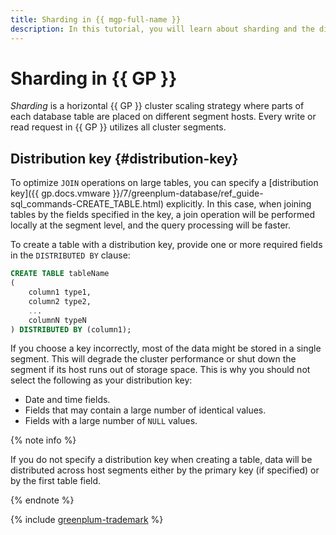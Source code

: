 ```yaml
---
title: Sharding in {{ mgp-full-name }}
description: In this tutorial, you will learn about sharding and the distribution key.
---
```


# Sharding in {{ GP }}

_Sharding_ is a horizontal {{ GP }} cluster scaling strategy where parts of each database table are placed on different segment hosts. Every write or read request in {{ GP }} utilizes all cluster segments.

## Distribution key {#distribution-key}

To optimize `JOIN` operations on large tables, you can specify a [distribution key]({{ gp.docs.vmware }}/7/greenplum-database/ref_guide-sql_commands-CREATE_TABLE.html) explicitly. In this case, when joining tables by the fields specified in the key, a join operation will be performed locally at the segment level, and the query processing will be faster.

To create a table with a distribution key, provide one or more required fields in the `DISTRIBUTED BY` clause:

```sql
CREATE TABLE tableName
(
    column1 type1,
    column2 type2,
    ...
    columnN typeN
) DISTRIBUTED BY (column1);
```

If you choose a key incorrectly, most of the data might be stored in a single segment. This will degrade the cluster performance or shut down the segment if its host runs out of storage space. This is why you should not select the following as your distribution key:

* Date and time fields.
* Fields that may contain a large number of identical values.
* Fields with a large number of `NULL` values.

{% note info %}

If you do not specify a distribution key when creating a table, data will be distributed across host segments either by the primary key (if specified) or by the first table field.

{% endnote %}

{% include [greenplum-trademark](../../_includes/mdb/mgp/trademark.md) %}
